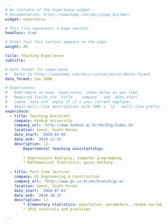 ```yaml
---
# An instance of the Experience widget.
# Documentation: https://wowchemy.com/docs/page-builder/
widget: experience

# This file represents a page section.
headless: true

# Order that this section appears on the page.
weight: 40

title: Teaching Experience
subtitle:

# Date format for experience
#   Refer to https://wowchemy.com/docs/customization/#date-format
date_format: Jan 2006

# Experiences.
#   Add/remove as many `experience` items below as you like.
#   Required fields are `title`, `company`, and `date_start`.
#   Leave `date_end` empty if it's your current employer.
#   Begin multi-line descriptions with YAML's `|2-` multi-line prefix.
experience:
  - title: Teaching Assistant
    company: Konkuk University
    company_url: 'http://www.konkuk.ac.kr/do/Eng/Index.do'
    location: Seoul, South Korea
    date_start: '2018-03-05'
    date_end: '2019-12-31'
    description: |2-
        Departmental teaching assistantship:
        
        * Regressions Analysis; computer programming
        * Mathematical Statistics; quizz marking
        
  - title: Part-time lecturer
    company: GS Engineering & Construction
    company_url: 'http://www.gs.co.kr/en/branch/gs-ec'
    location: Seoul, South Korea
    date_start: '2020-07-01'
    date_end: '2020-10-31'
    description: |2-
        * Elementary statistics: population, parameters, random variables, discrete and continuous types, expectation, sample distribution, hypothesis testing, simple and multiple linear regressions
        * SPSS tutorials and practices

---
```

